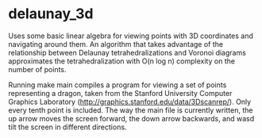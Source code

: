 # delaunay_3d
Uses some basic linear algebra for viewing points with 3D coordinates and navigating around them. An algorithm that takes advantage of the relationship between Delaunay tetrahedralizations and Voronoi diagrams approximates the tetrahedralization with O(n log n) complexity on the number of points.

Running make main compiles a program for viewing a set of points representing a dragon, taken from the Stanford University Computer Graphics Laboratory (http://graphics.stanford.edu/data/3Dscanrep/). Only every tenth point is included. The way the main file is currently written, the up arrow moves the screen forward, the down arrow backwards, and wasd tilt the screen in different directions.
